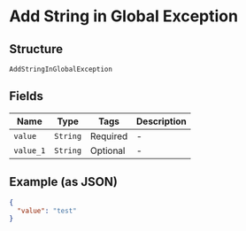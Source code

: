 
# Add String in Global Exception

## Structure

`AddStringInGlobalException`

## Fields

| Name | Type | Tags | Description |
|  --- | --- | --- | --- |
| `value` | `String` | Required | - |
| `value_1` | `String` | Optional | - |

## Example (as JSON)

```json
{
  "value": "test"
}
```

